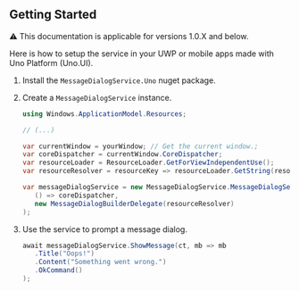 ## Getting Started
⚠ This documentation is applicable for versions 1.0.X and below.

Here is how to setup the service in your UWP or mobile apps made with Uno Platform (Uno.UI).

1. Install the `MessageDialogService.Uno` nuget package.

1. Create a `MessageDialogService` instance.
   
   ```csharp
   using Windows.ApplicationModel.Resources;
   
   // (...)

   var currentWindow = yourWindow; // Get the current window.;
   var coreDispatcher = currentWindow.CoreDispatcher;
   var resourceLoader = ResourceLoader.GetForViewIndependentUse();
   var resourceResolver = resourceKey => resourceLoader.GetString(resourceKey);

   var messageDialogService = new MessageDialogService.MessageDialogService(
      () => coreDispatcher,   
      new MessageDialogBuilderDelegate(resourceResolver)
   );
   ```

1. Use the service to prompt a message dialog.
   
   ```csharp
   await messageDialogService.ShowMessage(ct, mb => mb
      .Title("Oops!")
      .Content("Something went wrong.")
      .OkCommand()
   );
   ```